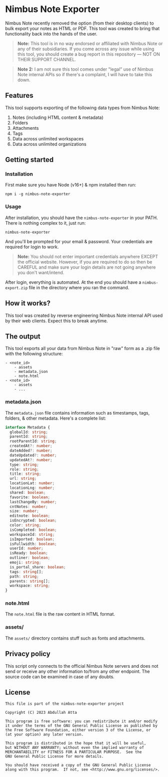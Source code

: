 # Nimbus Note Exporter

Nimbus Note recently removed the option (from their desktop clients) to bulk export your notes as HTML or PDF. This tool was created to bring that functionality back into the hands of the user.

> **Note:** This tool is in no way endorsed or affiliated with Nimbus Note or any of their subsidiaries. If you come across any issue while using this tool, you should create a bug report in this repository — NOT ON THEIR SUPPORT CHANNEL.

> **Note 2:** I am not sure this tool comes under "legal" use of Nimbus Note internal APIs so if there's a complaint, I will have to take this down.

## Features

This tool supports exporting of the following data types from Nimbus Note:

1. Notes (including HTML content & metadata)
2. Folders
3. Attachments
4. Tags
5. Data across unlimited workspaces
6. Data across unlimited organizations

## Getting started

### Installation

First make sure you have Node (v16+) & npm installed then run:

```
npm i -g nimbus-note-exporter
```

### Usage

After installation, you should have the `nimbus-note-exporter` in your PATH. There is nothing complex to it, just run:

```
nimbus-note-exporter
```

And you'll be prompted for your email & password. Your credentials are required for login to work.

> **Note:** You should not enter important credentials anywhere EXCEPT the official website. However, if you are required to do so then be CAREFUL and make sure your login details are not going anywhere you don't want/intend.

After login, everything is automated. At the end you should have a `nimbus-export.zip` file in the directory where you ran the command.

## How it works?

This tool was created by reverse engineering Nimbus Note internal API used by their web clients. Expect this to break anytime.

## The output

This tool exports all your data from Nimbus Note in "raw" form as a .zip file with the following structure:

```
- <note_id>
    - assets
    - metadata.json
    - note.html
- <note_id>
    - assets
    - ...
```

### metadata.json

The `metadata.json` file contains information such as timestamps, tags, folders, & other metadata. Here's a complete list:

```ts
interface Metadata {
  globalId: string;
  parentId: string;
  rootParentId: string;
  createdAt?: number;
  dateAdded?: number;
  dateUpdated?: number;
  updatedAt?: number;
  type: string;
  role: string;
  title: string;
  url: string;
  locationLat: number;
  locationLng: number;
  shared: boolean;
  favorite: boolean;
  lastChangeBy: number;
  cntNotes: number;
  size: number;
  editnote: boolean;
  isEncrypted: boolean;
  color: string;
  isCompleted: boolean;
  workspaceId: string;
  isImported: boolean;
  isFullwidth: boolean;
  userId: number;
  isReady: boolean;
  outliner: boolean;
  emoji: string;
  is_portal_share: boolean;
  tags: string[];
  path: string;
  parents: string[];
  workspace: string;
}
```

### note.html

The `note.html` file is the raw content in HTML format.

### assets/

The `assets/` directory contains stuff such as fonts and attachments.

## Privacy policy

This script only connects to the official Nimbus Note servers and does not send or receive any other information to/from any other endpoint. The source code can be examined in case of any doubts.

## License

```
This file is part of the nimbus-note-exporter project

Copyright (C) 2023 Abdullah Atta

This program is free software: you can redistribute it and/or modify
it under the terms of the GNU General Public License as published by
the Free Software Foundation, either version 3 of the License, or
(at your option) any later version.

This program is distributed in the hope that it will be useful,
but WITHOUT ANY WARRANTY; without even the implied warranty of
MERCHANTABILITY or FITNESS FOR A PARTICULAR PURPOSE.  See the
GNU General Public License for more details.

You should have received a copy of the GNU General Public License
along with this program.  If not, see <http://www.gnu.org/licenses/>.
```
